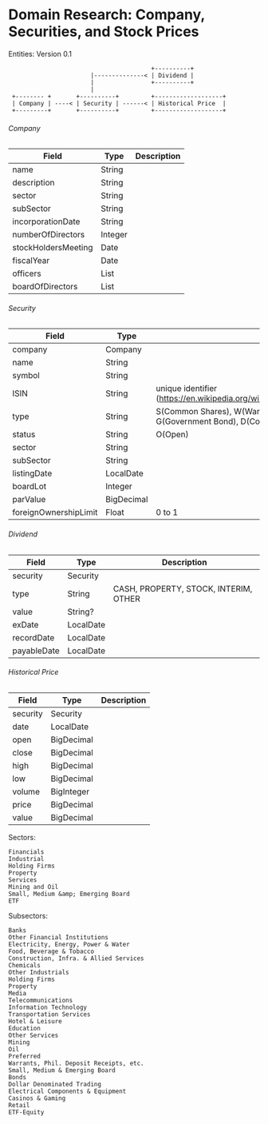 # Domain Research: Company, Securities, and Stock Prices

Entities: Version 0.1
```
                                        +----------+
                       |--------------< | Dividend |
                       |                +----------+
                       |
 +-------- +       +----------+         +-------------------+
 | Company | ----< | Security | ------< | Historical Price  |
 +---------+       +----------+         +-------------------+
```


###### Company
|  Field                |  Type             |  Description  |
|-----------------------|-------------------|---------------|
| name                  |  String           |               |
| description           |  String           |               |
| sector                |  String           |               |
| subSector             |  String           |               |
| incorporationDate     |  String           |               |
| numberOfDirectors     |  Integer          |               |
| stockHoldersMeeting   |  Date             |               |
| fiscalYear            |  Date             |               |
| officers              |  List<String>     |               |
| boardOfDirectors      |  List<String>     |               |


###### Security
|  Field                |  Type             |  Description  |
|-----------------------|-------------------|---------------|
| company               |  Company           |               |
| name                  |  String           |               |
| symbol                |  String           |               |
| ISIN                  |  String           | unique identifier (https://en.wikipedia.org/wiki/International_Securities_Identification_Number) |
| type                  |  String           | S(Common Shares), W(Warrants), M(Mutual Fund), P(Preferred Shares), G(Government Bond), D(Common Dollar), R(Philippine Deposit Receipts)            |
| status                |  String           | O(Open)       |
| sector                |  String           |               |
| subSector             |  String           |               |
| listingDate           |  LocalDate        |               |
| boardLot              |  Integer          |               |
| parValue              |  BigDecimal       |               |
| foreignOwnershipLimit |  Float            | 0 to 1        |


###### Dividend
|  Field                |  Type             |  Description  |
|-----------------------|-------------------|---------------|
| security              |  Security         |               |
| type                  |  String           |  CASH, PROPERTY, STOCK, INTERIM, OTHER  |
| value                 |  String?          |               |
| exDate                |  LocalDate        |               |
| recordDate            |  LocalDate        |               |
| payableDate           |  LocalDate        |               |


###### Historical Price
|  Field                |  Type             |  Description  |
|-----------------------|-------------------|---------------|
| security              |  Security         |               |
| date                  |  LocalDate        |               |
| open                  |  BigDecimal       |               |
| close                 |  BigDecimal       |               |
| high                  |  BigDecimal       |               |
| low                   |  BigDecimal       |               |
| volume                |  BigInteger       |               |
| price                 |  BigDecimal       |               |
| value                 |  BigDecimal       |               |


Sectors:
```
Financials
Industrial
Holding Firms
Property
Services
Mining and Oil
Small, Medium &amp; Emerging Board
ETF
```

Subsectors:
```
Banks
Other Financial Institutions
Electricity, Energy, Power & Water
Food, Beverage & Tobacco
Construction, Infra. & Allied Services
Chemicals
Other Industrials
Holding Firms
Property
Media
Telecommunications
Information Technology
Transportation Services
Hotel & Leisure
Education
Other Services
Mining
Oil
Preferred
Warrants, Phil. Deposit Receipts, etc.
Small, Medium & Emerging Board
Bonds
Dollar Denominated Trading
Electrical Components & Equipment
Casinos & Gaming
Retail
ETF-Equity
```
